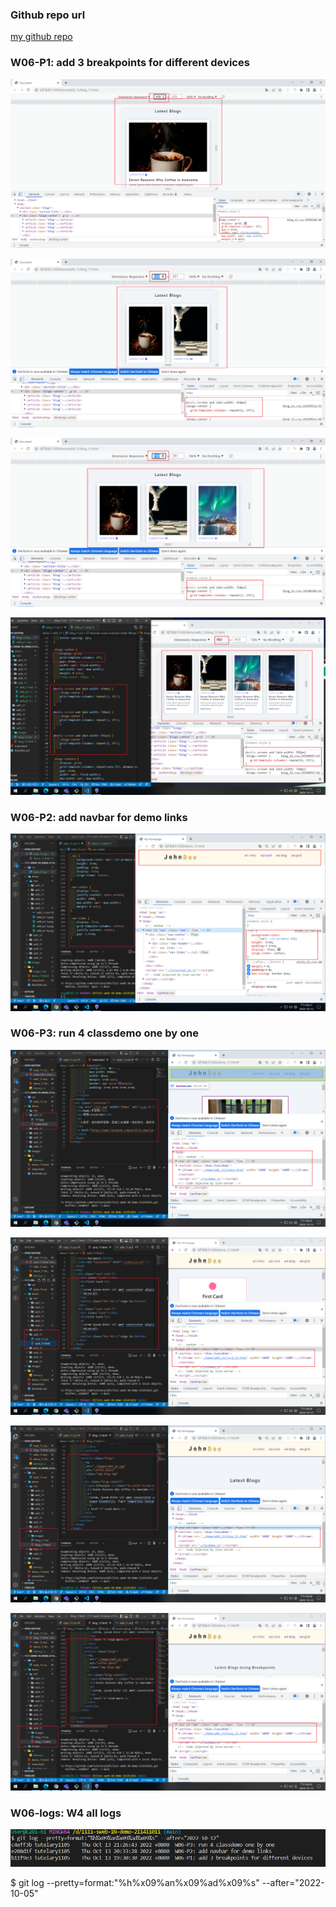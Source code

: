 ### Github repo url

[my github repo](https://github.com/tutelary1105/1111-sweb-1N-demo-211411011)

### W06-P1: add 3 breakpoints for different devices

![](w06_p1-1.png)

![](w06_p1-2.png)

![](w06_p1-3.png)

![](w06_p1-4.png)

### W06-P2: add navbar for demo links

![](w06_p2.png)

### W06-P3: run 4 classdemo one by one

![](w06_p3-1.png)

![](w06_p3-2.png)

![](w06_p3-3.png)

![](w06_p3-4.png)

### W06-logs: W4 all logs

![](w06_logs.png)

$ git log --pretty=format:"%h%x09%an%x09%ad%x09%s" --after="2022-10-05"
